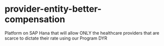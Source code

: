 # provider-entity-better-compensation
Platform on SAP Hana that will allow ONLY the healthcare providers that are scarce to dictate their rate using our Program DYR
